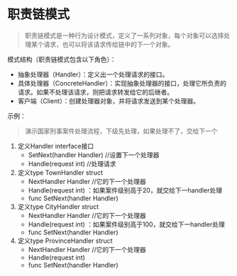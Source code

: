 # 职责链模式

> 职责链模式是一种行为设计模式，定义了一系列对象，每个对象可以选择处理某个请求，也可以将该请求传给链中的下一个对象。


模式结构（职责链模式包含以下角色）：
- 抽象处理器（Handler）：定义出一个处理请求的接口。 
- 具体处理器（ConcreteHandler）：实现抽象处理器的接口，处理它所负责的请求。如果不处理该请求，则把请求转发给它的后继者。 
- 客户端（Client）：创建处理器对象，并将请求发送到某个处理器。

示例：
> 演示国家刑事案件处理流程，下级先处理，如果处理不了，交给下一个

1. 定义Handler interface接口
   - SetNext(handler Handler) //设置下一个处理器
   - Handle(request int) //处理请求
2. 定义type TownHandler struct 
    - NextHandler Handler //它的下一个处理器
    - Handle(request int) ：如果案件级别高于20，就交给下一handler处理
    - func SetNext(handler Handler) 
3. 定义type CityHandler struct
    - NextHandler Handler //它的下一个处理器
    - Handle(request int) ：如果案件级别高于100，就交给下一handler处理
    - func SetNext(handler Handler)
4. 定义type ProvinceHandler struct
    - NextHandler Handler //它的下一个处理器
    - Handle(request int) 
    - func SetNext(handler Handler)